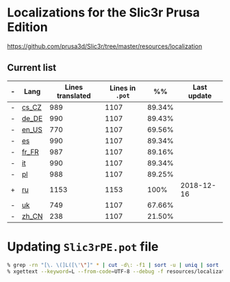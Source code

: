 # Localizations for the Slic3r Prusa Edition
https://github.com/prusa3d/Slic3r/tree/master/resources/localization

## Current list

| - | Lang  |  Lines translated | Lines in `.pot` | %% | Last update |
| - | ----- | ---- | ---- | ------ | ------ |
| - | [cs_CZ](localization/cs_CZ/Slic3rPE_cs.po) 	|  989 | 1107 | 89.34% | |
| - | [de_DE](localization/de_DE/Slic3rPE_de.po) 	|  990 | 1107 | 89.43% | |
| - | [en_US](localization/en_US/Slic3rPE_en.po) 	|  770 | 1107 | 69.56% | |
| - | [es](localization/es/Slic3rPE_es.po) 		|  990 | 1107 | 89.34% | |
| - | [fr_FR](localization/fr_FR/Slic3rPE_fr.po) 	|  987 | 1107 | 89.16% | |
| - | [it](localization/it/Slic3rPE_it.po) 		|  990 | 1107 | 89.34% | |
| - | [pl](localization/pl/Slic3rPE_pl.po) 		|  988 | 1107 | 89.25% | |
| + | [ru](localization/ru/Slic3rPE_ru.po) 	| 1153 | 1153 | 100% | 2018-12-16 |
| - | [uk](localization/uk/Slic3rPE_uk.po) 		|  749 | 1107 | 67.66% | |
| - | [zh_CN](localization/zh_CN/Slic3rPE_zh.po) 	|  238 | 1107 | 21.50% | |


# Updating `Slic3rPE.pot` file

```bash
% grep -rn "[\. \(]L([\'\"]" * | cut -d\: -f1 | sort -u | uniq | sort | grep -E "\.[chp][mp]{1,2}$" > resources/localization/list.txt
% xgettext --keyword=L --from-code=UTF-8 --debug -f resources/localization/list.txt -o resources/localization/Slic3rPE.pot
```
